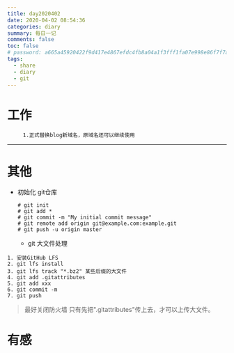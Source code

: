 ```yaml
---
title: day2020402
date: 2020-04-02 08:54:36
categories: diary
summary: 每日一记
comments: false
toc: false
# password: a665a45920422f9d417e4867efdc4fb8a04a1f3fff1fa07e998e86f7f7a27ae3
tags:
  - share
  - diary
  - git
---
```

# 工作
``` 日常
     1.正式替换blog新域名，原域名还可以继续使用
 ```  
***

# 其他
  - 初始化 git仓库
    ```
    # git init
    # git add *
    # git commit -m "My initial commit message"
    # git remote add origin git@example.com:example.git
    # git push -u origin master

    ```

    - git 大文件处理

  ```
  1. 安装GitHub LFS
  2. git lfs install
  3. git lfs track "*.bz2" 某些后缀的大文件
  4. git add .gitattributes
  5. git add xxx
  6. git commit -m
  7. git push
  ```

  > 最好关闭防火墙
  > 只有先把".gitattributes"传上去，才可以上传大文件。
  
# 有感
